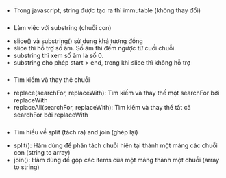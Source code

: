 #####

-   Trong javascript, string được tạo ra thì immutable (không thay đổi)

#####

-   Làm việc với substring (chuỗi con)

*   slice() và substring() sử dụng khá tương đồng
*   slice thì hỗ trợ số âm. Số âm thì đếm ngược từ cuối chuỗi.
*   substring thì xem số âm là số 0.
*   substring cho phép start > end, trong khi slice thì không hỗ trợ

#####

-   Tìm kiếm và thay thê chuỗi

*   replace(searchFor, replaceWith): Tìm kiếm và thay thế một searchFor bởi replaceWith
*   replaceAll(searchFor, replaceWith): Tìm kiếm và thay thế tất cả searchFor bởi replaceWith

#####

-   Tìm hiểu về split (tách ra) and join (ghép lại)

*   split(): Hàm dùng để phân tách chuỗi hiện tại thành một mảng các chuỗi con (string to array)
*   join(): Hàm dùng để gộp các items của một mảng thành một chuỗi (array to string)
